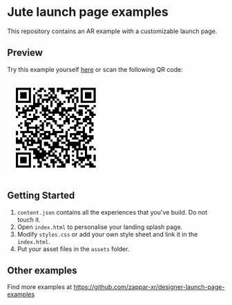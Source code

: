 # Jute launch page examples

This repository contains an AR example with a customizable launch page.

## Preview

Try this example yourself [here](https://zappar-xr.github.io/designer-launch-page-examples-basic/) or scan the following QR code:

![Preview QR Code"](preview-qr-code.png)

## Getting Started

1. `content.json` contains all the experiences that you've build. Do not touch it.
2. Open `index.html` to personalise your landing splash page.
3. Modify `styles.css` or add your own style sheet and link it in the `index.html`.
4. Put your asset files in the `assets` folder.

## Other examples

Find more examples at https://github.com/zappar-xr/designer-launch-page-examples

